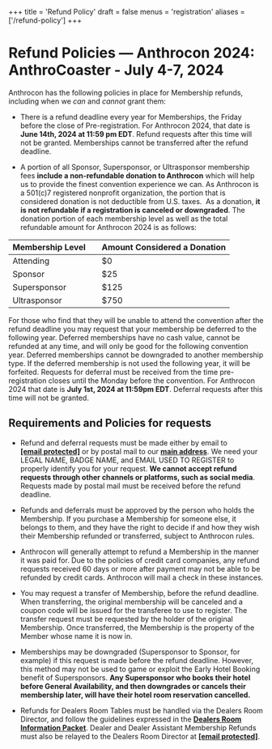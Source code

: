 +++
title = 'Refund Policy'
draft = false
menus = 'registration'
aliases = ['/refund-policy']
+++

# Refund Policies — Anthrocon 2024: AnthroCoaster - July 4-7, 2024

Anthrocon has the following policies in place for Membership refunds, including when we *can* and *cannot* grant them:

- There is a refund deadline every year for Memberships, the Friday before the close of Pre-registration. For Anthrocon 2024, that date is **June 14th, 2024 at 11:59 pm EDT**. Refund requests after this time will not be granted. Memberships cannot be transferred after the refund deadline.

- A portion of all Sponsor, Supersponsor, or Ultrasponsor membership fees **include a non-refundable donation to Anthrocon** which will help us to provide the finest convention experience we can. As Anthrocon is a 501(c)7 registered nonprofit organization, the portion that is considered donation is not deductible from U.S. taxes.  As a donation, **it is not refundable if a registration is canceled or downgraded**. The donation portion of each membership level as well as the total refundable amount for Anthrocon 2024 is as follows:

| Membership Level |     | Amount Considered a Donation |
| ---------------- | --- | ---------------------------- |
| Attending        |     | $0                           |
| Sponsor          |     | $25                          |
| Supersponsor     |     | $125                         |
| Ultrasponsor     |     | $750                         |

For those who find that they will be unable to attend the convention after the refund deadline you may request that your membership be deferred to the following year. Deferred memberships have no cash value, cannot be refunded at any time, and will only be good for the following convention year. Deferred memberships cannot be downgraded to another membership type. If the deferred membership is not used the following year, it will be forfeited. Requests for deferral must be received from the time pre-registration closes until the Monday before the convention. For Anthrocon 2024 that date is **July 1st, 2024 at 11:59pm EDT**. Deferral requests after this time will not be granted.

## Requirements and Policies for requests

- Refund and deferral requests must be made either by email to [**\[email protected\]**](https://www.anthrocon.org/cdn-cgi/l/email-protection#b0c2d5d6c5ded4c3f0d1dec4d8c2dfd3dfde9edfc2d7) or by postal mail to our [**main address**](https://www.anthrocon.org/contact). We need your LEGAL NAME, BADGE NAME, and EMAIL USED TO REGISTER to properly identify you for your request. **We cannot accept refund requests through other channels or platforms, such as social media**. Requests made by postal mail must be received before the refund deadline.

- Refunds and deferrals must be approved by the person who holds the Membership. If you purchase a Membership for someone else, it belongs to them, and they have the right to decide if and how they wish their Membership refunded or transferred, subject to Anthrocon rules.

- Anthrocon will generally attempt to refund a Membership in the manner it was paid for. Due to the policies of credit card companies, any refund requests received 60 days or more after payment may not be able to be refunded by credit cards. Anthrocon will mail a check in these instances.

- You may request a transfer of Membership, before the refund deadline. When transferring, the original membership will be canceled and a coupon code will be issued for the transferee to use to register. The transfer request must be requested by the holder of the original Membership. Once transferred, the Membership is the property of the Member whose name it is now in.

- Memberships may be downgraded (Supersponsor to Sponsor, for example) if this request is made before the refund deadline. However, this method may not be used to game or exploit the Early Hotel Booking benefit of Supersponsors. **Any Supersponsor who books their hotel before General Availability, and then downgrades or cancels their membership later, will have their hotel room reservation cancelled.**

- Refunds for Dealers Room Tables must be handled via the Dealers Room Director, and follow the guidelines expressed in the [**Dealers Room Information Packet**](https://www.anthrocon.org/drip). Dealer and Dealer Assistant Membership Refunds must also be relayed to the Dealers Room Director at [**\[email protected\]**](https://www.anthrocon.org/cdn-cgi/l/email-protection#bcd8d9ddd0d9cecffcddd2c8d4ced3dfd3d292d3cedb).
